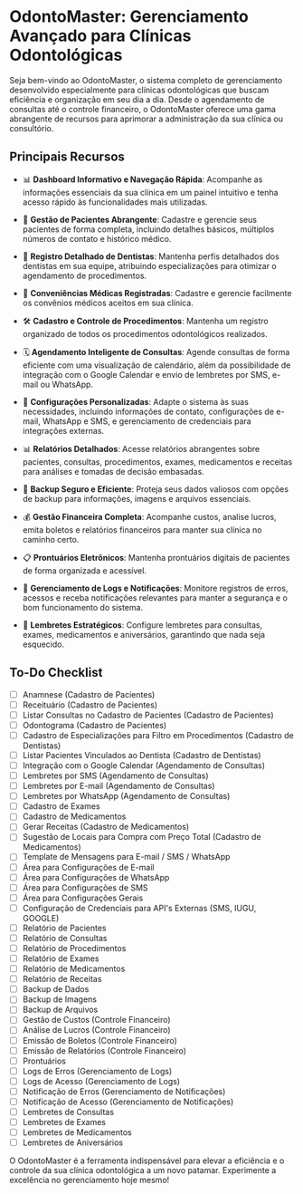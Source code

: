 # OdontoMaster: Gerenciamento Avançado para Clínicas Odontológicas

Seja bem-vindo ao OdontoMaster, o sistema completo de gerenciamento desenvolvido especialmente para clínicas odontológicas que buscam eficiência e organização em seu dia a dia. Desde o agendamento de consultas até o controle financeiro, o OdontoMaster oferece uma gama abrangente de recursos para aprimorar a administração da sua clínica ou consultório.

## Principais Recursos

- 📊 **Dashboard Informativo e Navegação Rápida**: Acompanhe as informações essenciais da sua clínica em um painel intuitivo e tenha acesso rápido às funcionalidades mais utilizadas.

- 👥 **Gestão de Pacientes Abrangente**: Cadastre e gerencie seus pacientes de forma completa, incluindo detalhes básicos, múltiplos números de contato e histórico médico.

- 🦷 **Registro Detalhado de Dentistas**: Mantenha perfis detalhados dos dentistas em sua equipe, atribuindo especializações para otimizar o agendamento de procedimentos.

- 🏥 **Conveniências Médicas Registradas**: Cadastre e gerencie facilmente os convênios médicos aceitos em sua clínica.

- 🛠️ **Cadastro e Controle de Procedimentos**: Mantenha um registro organizado de todos os procedimentos odontológicos realizados.

- 🗓️ **Agendamento Inteligente de Consultas**: Agende consultas de forma eficiente com uma visualização de calendário, além da possibilidade de integração com o Google Calendar e envio de lembretes por SMS, e-mail ou WhatsApp.

- 💼 **Configurações Personalizadas**: Adapte o sistema às suas necessidades, incluindo informações de contato, configurações de e-mail, WhatsApp e SMS, e gerenciamento de credenciais para integrações externas.

- 📊 **Relatórios Detalhados**: Acesse relatórios abrangentes sobre pacientes, consultas, procedimentos, exames, medicamentos e receitas para análises e tomadas de decisão embasadas.

- 💾 **Backup Seguro e Eficiente**: Proteja seus dados valiosos com opções de backup para informações, imagens e arquivos essenciais.

- 💰 **Gestão Financeira Completa**: Acompanhe custos, analise lucros, emita boletos e relatórios financeiros para manter sua clínica no caminho certo.

- 📋 **Prontuários Eletrônicos**: Mantenha prontuários digitais de pacientes de forma organizada e acessível.

- 📜 **Gerenciamento de Logs e Notificações**: Monitore registros de erros, acessos e receba notificações relevantes para manter a segurança e o bom funcionamento do sistema.

- 📅 **Lembretes Estratégicos**: Configure lembretes para consultas, exames, medicamentos e aniversários, garantindo que nada seja esquecido.

## To-Do Checklist

- [ ] Anamnese (Cadastro de Pacientes)
- [ ] Receituário (Cadastro de Pacientes)
- [ ] Listar Consultas no Cadastro de Pacientes (Cadastro de Pacientes)
- [ ] Odontograma (Cadastro de Pacientes)
- [ ] Cadastro de Especializações para Filtro em Procedimentos (Cadastro de Dentistas)
- [ ] Listar Pacientes Vinculados ao Dentista (Cadastro de Dentistas)
- [ ] Integração com o Google Calendar (Agendamento de Consultas)
- [ ] Lembretes por SMS (Agendamento de Consultas)
- [ ] Lembretes por E-mail (Agendamento de Consultas)
- [ ] Lembretes por WhatsApp (Agendamento de Consultas)
- [ ] Cadastro de Exames
- [ ] Cadastro de Medicamentos
- [ ] Gerar Receitas (Cadastro de Medicamentos)
- [ ] Sugestão de Locais para Compra com Preço Total (Cadastro de Medicamentos)
- [ ] Template de Mensagens para E-mail / SMS / WhatsApp
- [ ] Área para Configurações de E-mail
- [ ] Área para Configurações de WhatsApp
- [ ] Área para Configurações de SMS
- [ ] Área para Configurações Gerais
- [ ] Configuração de Credenciais para API's Externas (SMS, IUGU, GOOGLE)
- [ ] Relatório de Pacientes
- [ ] Relatório de Consultas
- [ ] Relatório de Procedimentos
- [ ] Relatório de Exames
- [ ] Relatório de Medicamentos
- [ ] Relatório de Receitas
- [ ] Backup de Dados
- [ ] Backup de Imagens
- [ ] Backup de Arquivos
- [ ] Gestão de Custos (Controle Financeiro)
- [ ] Análise de Lucros (Controle Financeiro)
- [ ] Emissão de Boletos (Controle Financeiro)
- [ ] Emissão de Relatórios (Controle Financeiro)
- [ ] Prontuários
- [ ] Logs de Erros (Gerenciamento de Logs)
- [ ] Logs de Acesso (Gerenciamento de Logs)
- [ ] Notificação de Erros (Gerenciamento de Notificações)
- [ ] Notificação de Acesso (Gerenciamento de Notificações)
- [ ] Lembretes de Consultas
- [ ] Lembretes de Exames
- [ ] Lembretes de Medicamentos
- [ ] Lembretes de Aniversários

O OdontoMaster é a ferramenta indispensável para elevar a eficiência e o controle da sua clínica odontológica a um novo patamar. Experimente a excelência no gerenciamento hoje mesmo!
